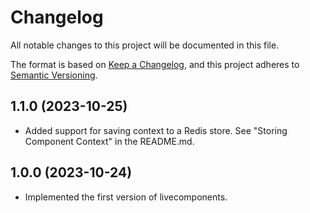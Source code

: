 # Changelog

All notable changes to this project will be documented in this file.

The format is based on [Keep a Changelog](https://keepachangelog.com/en/1.0.0/),
and this project adheres to [Semantic Versioning](https://semver.org/spec/v2.0.0.html).

## 1.1.0 (2023-10-25)

- Added support for saving context to a Redis store. See "Storing Component Context" in the README.md.

## 1.0.0 (2023-10-24)

- Implemented the first version of livecomponents.

